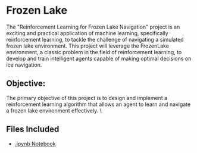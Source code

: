 # Frozen Lake
The "Reinforcement Learning for Frozen Lake Navigation" project is an exciting and practical application of machine learning, specifically reinforcement learning, to tackle the challenge of navigating a simulated frozen lake environment. This project will leverage the FrozenLake environment, a classic problem in the field of reinforcement learning, to develop and train intelligent agents capable of making optimal decisions on ice navigation.

## Objective:
The primary objective of this project is to design and implement a reinforcement learning algorithm that allows an agent to learn and navigate a frozen lake environment effectively. \

## Files Included
- [.ipynb Notebook](https://github.com/xavimmesia/frozen-lake/blob/main/Frozen%20Lake.ipynb)
